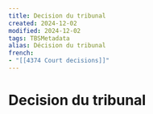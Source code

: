 ```yaml
---
title: Decision du tribunal
created: 2024-12-02
modified: 2024-12-02
tags: TBSMetadata
alias: Décision du tribunal
french:
- "[[4374 Court decisions]]"
---
```

# Decision du tribunal
